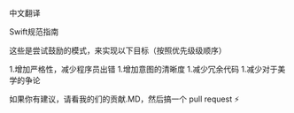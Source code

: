 中文翻译

Swift规范指南

这些是尝试鼓励的模式，来实现以下目标（按照优先级级顺序）

1.增加严格性，减少程序员出错
1.增加意图的清晰度
1.减少冗余代码
1.减少对于美学的争论

如果你有建议，请看我的们的贡献.MD，然后搞一个 pull request :zap:
